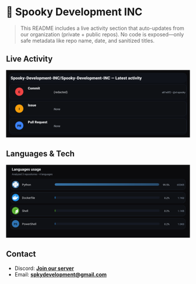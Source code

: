 # 👻 Spooky Development INC

> This README includes a live activity section that auto-updates from our organization (private + public repos). No code is exposed—only safe metadata like repo name, date, and sanitized titles.

## Live Activity
![Repo Snapshot](./assets/repo-snapshot.svg?v=18c484bef7)

## Languages & Tech
![Languages Usage](./assets/languages.svg?v=4ebbdf74f4)

## Contact
- Discord: **[Join our server](https://discord.gg/XYspZgEEJb)**
- Email: **spkydevelopment@gmail.com**

